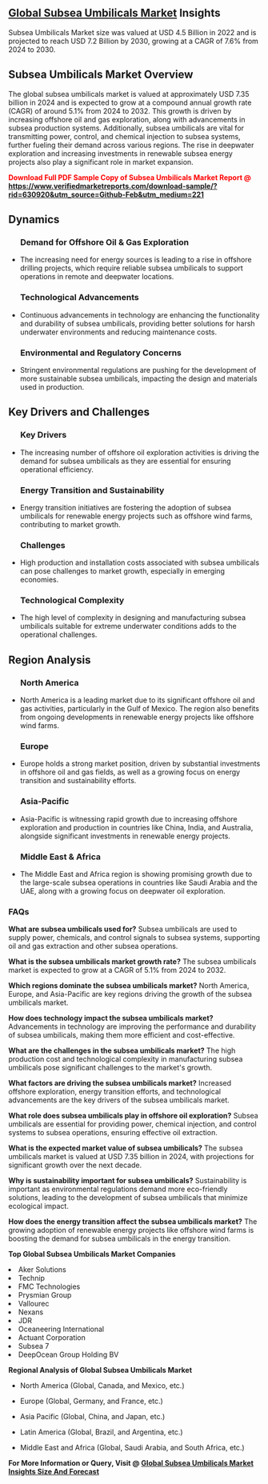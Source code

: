<h2><a href="https://www.verifiedmarketreports.com/download-sample/?rid=630920&amp;utm_source=Github&amp;utm_medium=221" target="_blank">Global Subsea Umbilicals Market</a> Insights</h2><p>Subsea Umbilicals Market size was valued at USD 4.5 Billion in 2022 and is projected to reach USD 7.2 Billion by 2030, growing at a CAGR of 7.6% from 2024 to 2030.</p><p> <h2>Subsea Umbilicals Market Overview</h2> <p>The global subsea umbilicals market is valued at approximately USD 7.35 billion in 2024 and is expected to grow at a compound annual growth rate (CAGR) of around 5.1% from 2024 to 2032. This growth is driven by increasing offshore oil and gas exploration, along with advancements in subsea production systems. Additionally, subsea umbilicals are vital for transmitting power, control, and chemical injection to subsea systems, further fueling their demand across various regions. The rise in deepwater exploration and increasing investments in renewable subsea energy projects also play a significant role in market expansion.</p> <p><strong><p><span class=""><span style="color: #ff0000;"><strong>Download Full PDF Sample Copy of Subsea Umbilicals Market Report</strong> @ </span><a href="https://www.verifiedmarketreports.com/download-sample/?rid=630920&amp;utm_source=Github-Feb&amp;utm_medium=221" target="_blank">https://www.verifiedmarketreports.com/download-sample/?rid=630920&amp;utm_source=Github-Feb&amp;utm_medium=221</a></span></p></strong></p> <h2>Dynamics</h2> <ul> <h3>Demand for Offshore Oil & Gas Exploration</h3> <li>The increasing need for energy sources is leading to a rise in offshore drilling projects, which require reliable subsea umbilicals to support operations in remote and deepwater locations.</li> <h3>Technological Advancements</h3> <li>Continuous advancements in technology are enhancing the functionality and durability of subsea umbilicals, providing better solutions for harsh underwater environments and reducing maintenance costs.</li> <h3>Environmental and Regulatory Concerns</h3> <li>Stringent environmental regulations are pushing for the development of more sustainable subsea umbilicals, impacting the design and materials used in production.</li> </ul> <h2>Key Drivers and Challenges</h2> <ul> <h3>Key Drivers</h3> <li>The increasing number of offshore oil exploration activities is driving the demand for subsea umbilicals as they are essential for ensuring operational efficiency.</li> <h3>Energy Transition and Sustainability</h3> <li>Energy transition initiatives are fostering the adoption of subsea umbilicals for renewable energy projects such as offshore wind farms, contributing to market growth.</li> <h3>Challenges</h3> <li>High production and installation costs associated with subsea umbilicals can pose challenges to market growth, especially in emerging economies.</li> <h3>Technological Complexity</h3> <li>The high level of complexity in designing and manufacturing subsea umbilicals suitable for extreme underwater conditions adds to the operational challenges.</li> </ul> <h2>Region Analysis</h2> <ul> <h3>North America</h3> <li>North America is a leading market due to its significant offshore oil and gas activities, particularly in the Gulf of Mexico. The region also benefits from ongoing developments in renewable energy projects like offshore wind farms.</li> <h3>Europe</h3> <li>Europe holds a strong market position, driven by substantial investments in offshore oil and gas fields, as well as a growing focus on energy transition and sustainability efforts.</li> <h3>Asia-Pacific</h3> <li>Asia-Pacific is witnessing rapid growth due to increasing offshore exploration and production in countries like China, India, and Australia, alongside significant investments in renewable energy projects.</li> <h3>Middle East & Africa</h3> <li>The Middle East and Africa region is showing promising growth due to the large-scale subsea operations in countries like Saudi Arabia and the UAE, along with a growing focus on deepwater oil exploration.</li> </ul> <h3>FAQs</h3> <p><strong>What are subsea umbilicals used for?</strong> Subsea umbilicals are used to supply power, chemicals, and control signals to subsea systems, supporting oil and gas extraction and other subsea operations.</p> <p><strong>What is the subsea umbilicals market growth rate?</strong> The subsea umbilicals market is expected to grow at a CAGR of 5.1% from 2024 to 2032.</p> <p><strong>Which regions dominate the subsea umbilicals market?</strong> North America, Europe, and Asia-Pacific are key regions driving the growth of the subsea umbilicals market.</p> <p><strong>How does technology impact the subsea umbilicals market?</strong> Advancements in technology are improving the performance and durability of subsea umbilicals, making them more efficient and cost-effective.</p> <p><strong>What are the challenges in the subsea umbilicals market?</strong> The high production cost and technological complexity in manufacturing subsea umbilicals pose significant challenges to the market's growth.</p> <p><strong>What factors are driving the subsea umbilicals market?</strong> Increased offshore exploration, energy transition efforts, and technological advancements are the key drivers of the subsea umbilicals market.</p> <p><strong>What role does subsea umbilicals play in offshore oil exploration?</strong> Subsea umbilicals are essential for providing power, chemical injection, and control systems to subsea operations, ensuring effective oil extraction.</p> <p><strong>What is the expected market value of subsea umbilicals?</strong> The subsea umbilicals market is valued at USD 7.35 billion in 2024, with projections for significant growth over the next decade.</p> <p><strong>Why is sustainability important for subsea umbilicals?</strong> Sustainability is important as environmental regulations demand more eco-friendly solutions, leading to the development of subsea umbilicals that minimize ecological impact.</p> <p><strong>How does the energy transition affect the subsea umbilicals market?</strong> The growing adoption of renewable energy projects like offshore wind farms is boosting the demand for subsea umbilicals in the energy transition.</p> </p><p><strong>Top Global Subsea Umbilicals Market Companies</strong></p><div data-test-id=""><p><li> Aker Solutions</li><li> Technip</li><li> FMC Technologies</li><li> Prysmian Group</li><li> Vallourec</li><li> Nexans</li><li> JDR</li><li> Oceaneering International</li><li> Actuant Corporation</li><li> Subsea 7</li><li> DeepOcean Group Holding BV</li></p><div><strong>Regional Analysis of&nbsp;Global Subsea Umbilicals Market</strong></div><ul><li dir="ltr"><p dir="ltr">North America&nbsp;(Global, Canada, and Mexico, etc.)</p></li><li dir="ltr"><p dir="ltr">Europe (Global, Germany, and France, etc.)</p></li><li dir="ltr"><p dir="ltr">Asia Pacific&nbsp;(Global, China, and Japan, etc.)</p></li><li dir="ltr"><p dir="ltr">Latin America&nbsp;(Global, Brazil, and Argentina, etc.)</p></li><li dir="ltr">Middle East and Africa&nbsp;(Global, Saudi Arabia, and South Africa, etc.)</li></ul><p><strong>For More Information or Query, Visit @&nbsp;</strong><strong><a href="https://www.verifiedmarketreports.com/product/subsea-umbilicals-market/?utm_source=Github&amp;utm_medium=221" target="_blank">Global Subsea Umbilicals Market Insights Size And Forecast</a></strong></p></div>
